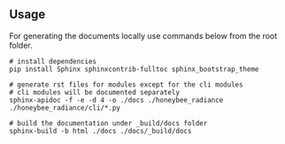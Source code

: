 
## Usage
For generating the documents locally use commands below from the root folder. 

```shell
# install dependencies
pip install Sphinx sphinxcontrib-fulltoc sphinx_bootstrap_theme

# generate rst files for modules except for the cli modules
# cli modules will be documented separately
sphinx-apidoc -f -e -d 4 -o ./docs ./honeybee_radiance ./honeybee_radiance/cli/*.py

# build the documentation under _build/docs folder
sphinx-build -b html ./docs ./docs/_build/docs
```
